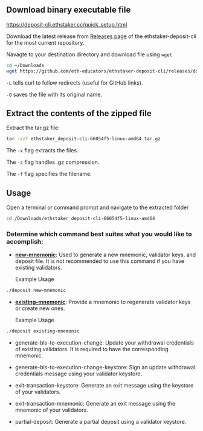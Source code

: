 ## Download binary executable file
https://deposit-cli.ethstaker.cc/quick_setup.html

Download the latest release from [Releases page](https://github.com/eth-educators/ethstaker-deposit-cli/releases) of the ethstaker-deposit-cli for the most current repository.

Navagte to your destination directory and download file using ```wget```

```bash
cd ~/Downloads
wget https://github.com/eth-educators/ethstaker-deposit-cli/releases/download/v0.2.1/ethstaker_deposit-cli-66054f5-linux-amd64.tar.gz
```

```-L``` tells curl to follow redirects (useful for GitHub links).

```-O``` saves the file with its original name.


## Extract the contents of the zipped file

Extract the tar.gz file:

```bash
tar -xzf ethstaker_deposit-cli-66054f5-linux-amd64.tar.gz
```

The ```-x``` flag extracts the files.

The ```-z``` flag handles .gz compression.

The ```-f``` flag specifies the filename.


## Usage
Open a terminal or command prompt and navigate to the extracted folder

```bash
cd /Downloads/ethstaker_deposit-cli-66054f5-linux-amd64
```

### Determine which command best suites what you would like to accomplish:

- [**new-mnemonic**](https://deposit-cli.ethstaker.cc/new_mnemonic.html): Used to generate a new mnemonic, validator keys, and deposit file. It is not recommended to use this command if you have existing validators.

  Example Usage

```bash
./deposit new-mnemonic
```

- [**existing-mnemonic**](https://deposit-cli.ethstaker.cc/existing_mnemonic.html): Provide a mnemonic to regenerate validator keys or create new ones.

  Example Usage

```bash
./deposit existing-mnemonic
```

- generate-bls-to-execution-change: Update your withdrawal credentials of existing validators. It is required to have the corresponding mnemonic.

- generate-bls-to-execution-change-keystore: Sign an update withdrawal credentials message using your validator keystore.

- exit-transaction-keystore: Generate an exit message using the keystore of your validators.

- exit-transaction-mnemonic: Generate an exit message using the mnemonic of your validators.

- partial-deposit: Generate a partial deposit using a validator keystore.

